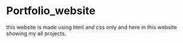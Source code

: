 # Portfolio_website
this website is made  using html and css only and here in this website showing my all projects. 
